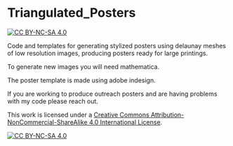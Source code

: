 # Triangulated_Posters
 [![CC BY-NC-SA 4.0][cc-by-nc-sa-shield]][cc-by-nc-sa]
 
Code and templates for generating stylized posters using delaunay meshes of low resolution images, producing posters ready for large printings.

To generate new images you will need mathematica.

The poster template is made using adobe indesign.

If you are working to produce outreach posters and are having problems with my code please reach out.

This work is licensed under a
[Creative Commons Attribution-NonCommercial-ShareAlike 4.0 International License][cc-by-nc-sa].

[![CC BY-NC-SA 4.0][cc-by-nc-sa-image]][cc-by-nc-sa]

[cc-by-nc-sa]: http://creativecommons.org/licenses/by-nc-sa/4.0/
[cc-by-nc-sa-image]: https://licensebuttons.net/l/by-nc-sa/4.0/88x31.png
[cc-by-nc-sa-shield]: https://img.shields.io/badge/License-CC%20BY--NC--SA%204.0-lightgrey.svg
